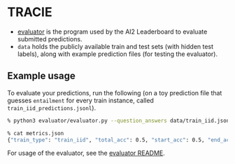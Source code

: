 # TRACIE

* [evaluator](evaluator/) is the program used by the AI2 Leaderboard to evaluate submitted predictions.
* `data` holds the publicly available train and test sets (with hidden test labels), along with example prediction files (for testing the evaluator).

## Example usage

To evaluate your predictions, run the following (on a toy prediction file that
guesses `entailment` for every train instance, called
`train_iid_predictions.jsonl`). 

```sh
% python3 evaluator/evaluator.py --question_answers data/train_iid.jsonl --predictions data/train_iid_predictions.jsonl --output metrics.json --train_type train_iid

% cat metrics.json
{"train_type": "train_iid", "total_acc": 0.5, "start_acc": 0.5, "end_acc": 0.5, "story_em": 0.0}
```

For usage of the evaluator, see the [evaluator README](evaluator/).
